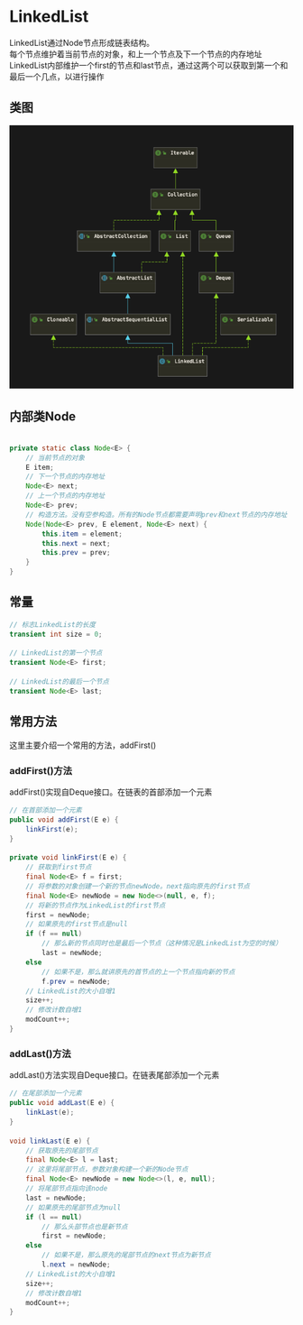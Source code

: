 # LinkedList

LinkedList通过Node节点形成链表结构。  
每个节点维护着当前节点的对象，和上一个节点及下一个节点的内存地址
LinkedList内部维护一个first的节点和last节点，通过这两个可以获取到第一个和最后一个几点，以进行操作

## 类图

![LinkedList](image/LinkedList.jpg)

## 内部类Node

~~~ java

private static class Node<E> {
    // 当前节点的对象
    E item;
    // 下一个节点的内存地址
    Node<E> next;
    // 上一个节点的内存地址
    Node<E> prev;
    // 构造方法。没有空参构造。所有的Node节点都需要声明prev和next节点的内存地址
    Node(Node<E> prev, E element, Node<E> next) {
        this.item = element;
        this.next = next;
        this.prev = prev;
    }
}

~~~

## 常量

~~~ java
// 标志LinkedList的长度
transient int size = 0;

// LinkedList的第一个节点
transient Node<E> first;

// LinkedList的最后一个节点
transient Node<E> last;

~~~

## 常用方法

这里主要介绍一个常用的方法，addFirst()

### addFirst()方法

addFirst()实现自Deque接口。在链表的首部添加一个元素

~~~ java
// 在首部添加一个元素
public void addFirst(E e) {
    linkFirst(e);
}

private void linkFirst(E e) {
    // 获取到first节点
    final Node<E> f = first;
    // 将参数的对象创建一个新的节点newNode。next指向原先的first节点
    final Node<E> newNode = new Node<>(null, e, f);
    // 将新的节点作为LinkedList的first节点
    first = newNode;
    // 如果原先的first节点是null
    if (f == null)
        // 那么新的节点同时也是最后一个节点（这种情况是LinkedList为空的时候）
        last = newNode;
    else
        // 如果不是，那么就讲原先的首节点的上一个节点指向新的节点
        f.prev = newNode;
    // LinkedList的大小自增1
    size++;
    // 修改计数自增1
    modCount++;
}

~~~

### addLast()方法

addLast()方法实现自Deque接口。在链表尾部添加一个元素

~~~ java
// 在尾部添加一个元素
public void addLast(E e) {
    linkLast(e);
}

void linkLast(E e) {
    // 获取原先的尾部节点
    final Node<E> l = last;
    // 这里将尾部节点，参数对象构建一个新的Node节点
    final Node<E> newNode = new Node<>(l, e, null);
    // 将尾部节点指向该node
    last = newNode;
    // 如果原先的尾部节点为null
    if (l == null)
        // 那么头部节点也是新节点
        first = newNode;
    else
        // 如果不是，那么原先的尾部节点的next节点为新节点
        l.next = newNode;
    // LinkedList的大小自增1
    size++;
    // 修改计数自增1
    modCount++;
}
~~~
